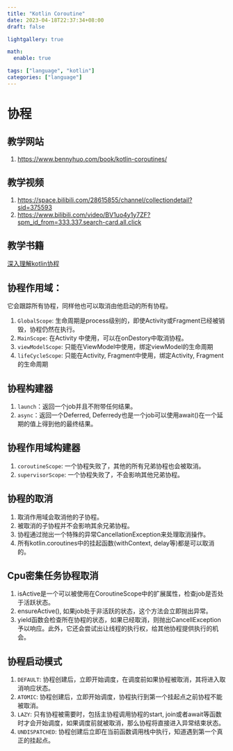 ```yaml
---
title: "Kotlin Coroutine"
date: 2023-04-18T22:37:34+08:00
draft: false

lightgallery: true

math:
  enable: true

tags: ["language", "kotlin"]
categories: ["language"]
---
```


# 协程

## 教学网站
1. https://www.bennyhuo.com/book/kotlin-coroutines/

## 教学视频
1. https://space.bilibili.com/28615855/channel/collectiondetail?sid=375593
2. https://www.bilibili.com/video/BV1uo4y1y7ZF?spm_id_from=333.337.search-card.all.click

## 教学书籍
[深入理解kotlin协程](/pdf/深入理解Kotlin协程_霍丙乾.pdf) 

## 协程作用域：
它会跟踪所有协程，同样他也可以取消由他启动的所有协程。

1. `GlobalScope`: 生命周期是process级别的，即使Activity或Fragment已经被销毁，协程仍然在执行。
2. `MainScope`: 在Activity 中使用，可以在onDestory中取消协程。
3. `viewModelScope`: 只能在ViewModel中使用，绑定viewModel的生命周期
4. `lifeCycleScope`: 只能在Activity, Fragment中使用，绑定Activity, Fragment的生命周期

## 协程构建器
1. `launch`：返回一个job并且不附带任何结果。
2. `async`：返回一个Deferred, Deferredy也是一个job可以使用await()在一个延期的值上得到他的最终结果。

## 协程作用域构建器
1. `coroutineScope`: 一个协程失败了，其他的所有兄弟协程也会被取消。
2. `supervisorScope`: 一个协程失败了，不会影响其他兄弟协程。

## 协程的取消
1. 取消作用域会取消他的子协程。
2. 被取消的子协程并不会影响其余兄弟协程。
3. 协程通过抛出一个特殊的异常CancellationException来处理取消操作。
4. 所有kotlin.coroutines中的挂起函数(withContext, delay等)都是可以取消的。

## Cpu密集任务协程取消
1. isActive是一个可以被使用在CoroutineScope中的扩展属性，检查job是否处于活跃状态。
2. ensureActive(), 如果job处于非活跃的状态，这个方法会立即抛出异常。
3. yield函数会检查所在协程的状态，如果已经取消，则抛出CancellException予以响应。此外，它还会尝试出让线程的执行权，给其他协程提供执行的机会。

## 协程启动模式
1. `DEFAULT`: 协程创建后，立即开始调度，在调度前如果协程被取消，其将进入取消响应状态。
2. `ATOMIC`: 协程创建后，立即开始调度，协程执行到第一个挂起点之前协程不能被取消。
3. `LAZY`: 只有协程被需要时，包括主协程调用协程的start, join或者await等函数时才会开始调度，如果调度前就被取消，那么协程将直接进入异常结束状态。
4. `UNDISPATCHED`: 协程创建后立即在当前函数调用栈中执行，知道遇到第一个真正的挂起点。
